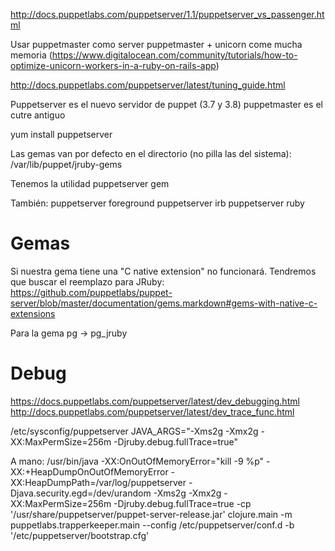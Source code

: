 http://docs.puppetlabs.com/puppetserver/1.1/puppetserver_vs_passenger.html

Usar puppetmaster como server
puppetmaster + unicorn come mucha memoria (https://www.digitalocean.com/community/tutorials/how-to-optimize-unicorn-workers-in-a-ruby-on-rails-app)


http://docs.puppetlabs.com/puppetserver/latest/tuning_guide.html

Puppetserver es el nuevo servidor de puppet (3.7 y 3.8)
puppetmaster es el cutre antiguo

yum install puppetserver


Las gemas van por defecto en el directorio (no pilla las del sistema):
/var/lib/puppet/jruby-gems

Tenemos la utilidad
puppetserver gem


También:
puppetserver foreground
puppetserver irb
puppetserver ruby


# Gemas
Si nuestra gema tiene una "C native extension" no funcionará.
Tendremos que buscar el reemplazo para JRuby:
https://github.com/puppetlabs/puppet-server/blob/master/documentation/gems.markdown#gems-with-native-c-extensions

Para la gema pg -> pg_jruby

# Debug
https://docs.puppetlabs.com/puppetserver/latest/dev_debugging.html
http://docs.puppetlabs.com/puppetserver/latest/dev_trace_func.html

/etc/sysconfig/puppetserver
JAVA_ARGS="-Xms2g -Xmx2g -XX:MaxPermSize=256m -Djruby.debug.fullTrace=true"


A mano:
/usr/bin/java -XX:OnOutOfMemoryError="kill -9 %p" -XX:+HeapDumpOnOutOfMemoryError -XX:HeapDumpPath=/var/log/puppetserver -Djava.security.egd=/dev/urandom -Xms2g -Xmx2g -XX:MaxPermSize=256m -Djruby.debug.fullTrace=true -cp '/usr/share/puppetserver/puppet-server-release.jar' clojure.main -m puppetlabs.trapperkeeper.main --config /etc/puppetserver/conf.d -b '/etc/puppetserver/bootstrap.cfg'
